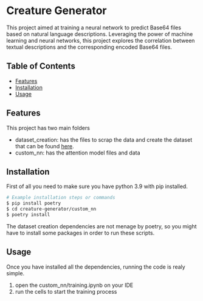 # Creature Generator

This project aimed at training a neural network to predict Base64 files based on natural language descriptions. Leveraging the power of machine learning and neural networks, this project explores the correlation between textual descriptions and the corresponding encoded Base64 files.

## Table of Contents

- [Features](#features)
- [Installation](#installation)
- [Usage](#usage)

## Features

This project has two main folders

- dataset_creation: has the files to scrap the data and create the dataset that can be found [here](https://brpucrs-my.sharepoint.com/:t:/g/personal/guido_mainardi_edu_pucrs_br/EZ3IMvw82blKpiEyi9Wn6_wB2ZD_22vLo6_5K4QThV2z8A?e=UhIW5z).
- custom_nn: has the attention model files and data 

## Installation

First of all you need to make sure you have python 3.9 with pip installed.


```bash
# Example installation steps or commands
$ pip install poetry
$ cd creature-generator/custom_nn
$ poetry install
```

The dataset creation dependencies are not menage by poetry, so you might have to install some packages in order to run these scripts.

## Usage

Once you have installed all the dependencies, running the code is realy simple. 

1. open the custom_nn/training.ipynb on your IDE
2. run the cells to start the training process 
